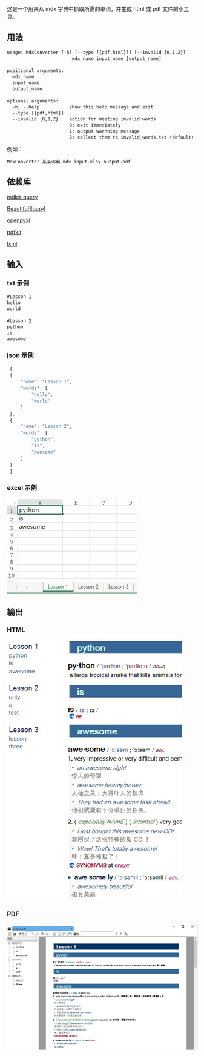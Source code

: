 这是一个用来从 mdx 字典中抓取所需的单词，并生成 html 或 pdf 文件的小工具。

## 用法
    usage: MdxConverter [-h] [--type [{pdf,html}]] [--invalid {0,1,2}]
                            mdx_name input_name [output_name]

    positional arguments:
      mdx_name
      input_name
      output_name

    optional arguments:
      -h, --help           show this help message and exit
      --type [{pdf,html}]
      --invalid {0,1,2}    action for meeting invalid words
                           0: exit immediately
                           1: output warnning message
                           2: collect them to invalid_words.txt (default)

例如：
    
    MdxConverter 某某词典.mdx input.xlsx output.pdf

## 依赖库
[mdict-query](https://github.com/mmjang/mdict-query)

[BeautifulSoup4](https://pypi.org/project/beautifulsoup4/)

[openpyxl](https://pypi.org/project/openpyxl/)

[pdfkit](https://github.com/JazzCore/python-pdfkit)

[lxml](https://lxml.de/)

## 输入
### txt 示例
    #Lesson 1
    hello
    world

    #Lesson 2
    python
    is
    awesome


### json 示例
```javascript
 [
 {
     "name": "Lesson 1",
     "words": [
         "hello",
         "world"
     ]
 },
 {
     "name": "Lesson 2",
     "words": [
         "python",
         "is",
         "awesome"
     ]
 }
 ]
```

### excel 示例
![](images/excel.jpg)

## 输出
### HTML
![](images/html.jpg)

### PDF
![](images/pdf.jpg)